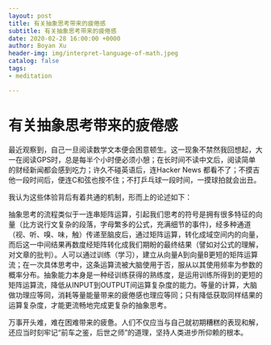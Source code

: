 ```yaml
---
layout: post
title: 有关抽象思考带来的疲倦感
subtitle: 有关抽象思考带来的疲倦感
date: 2020-02-28 16:00:00 +0000
author: Boyan Xu
header-img: img/interpret-language-of-math.jpeg
catalog: false
tags:
- meditation

---
```

# 有关抽象思考带来的疲倦感

最近观察到，自己一旦阅读数学文本便会困意顿生。这一现象不禁然我回想起，大一在阅读GPS时，总是每半个小时便必须小憩；在长时间不读中文后，阅读简单的财经新闻都会感到吃力；许久不碰英语后，连Hacker News 都看不了；不摸吉他一段时间后，便连C和弦也按不住；不打乒乓球一段时间，一摸球拍就会出丑。

我认为这些体验背后有着共通的机制，形而上的论述如下：

抽象思考的流程类似于一连串矩阵运算，引起我们思考的符号是拥有很多特征的向量（比方说行文复杂的段落，字母繁多的公式，充满细节的事件)，经多种通道（视、听、嗅、味，触）传递至脑皮后，通过矩阵运算，转化成域空间内的向量，而后这一中间结果再数度经矩阵转化成我们期盼的最终结果（譬如对公式的理解，对文章的批判）。人可以通过训练（学习），建立从向量A到向量B更短的矩阵运算流；在一次具体思考中，这条运算流被大脑使用于否，服从以其使用频率为参数的概率分布。抽象能力本身是一种经训练获得的熟练度，是运用训练所得到的更短的矩阵运算流，降低从INPUT到OUTPUT间运算复杂度的能力。等量的计算，大脑做功理应等同，消耗等量能量带来的疲倦感也理应等同；只有降低获取同样结果的运算复杂度，才能更流畅地完成更复杂的抽象思考。

万事开头难，难在困难带来的疲惫。人们不仅应当与自己就初期糟糕的表现和解，还应当时刻牢记“前车之鉴，后世之师”的道理，坚持人类进步所仰赖的根本。